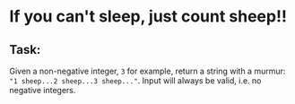 # If you can't sleep, just count sheep!!

## Task:

Given a non-negative integer, `3` for example, return a string with a murmur: `"1 sheep...2 sheep...3 sheep..."`. Input
will always be valid, i.e. no negative integers.
